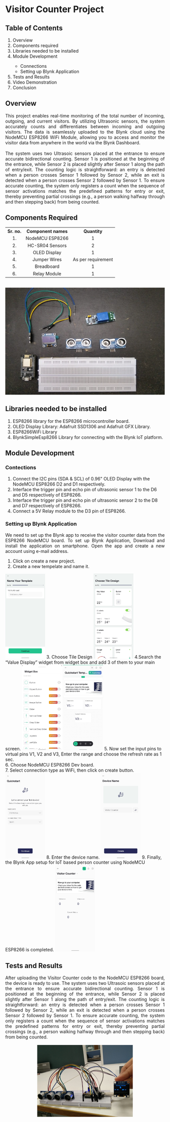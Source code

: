 # Visitor Counter Project

## Table of Contents
<ol>
  <li>Overview</li>
  <li>Components required</li>
  <li>Libraries needed to be installed</li>
  <li>Module Development</li>
  <ul>
    <li>Connections</li>
    <li>Setting up Blynk Application</li>
  </ul>
  <li>Tests and Results</li>
  <li>Video Demonstration</li>
  <li>Conclusion</li>
</ol>

## Overview

<div align="justify">
This project enables real-time monitoring of the total number of incoming, outgoing, and current visitors. By utilizing Ultrasonic sensors, the system accurately counts and differentiates between incoming and outgoing visitors. The data is seamlessly uploaded to the Blynk cloud using the NodeMCU ESP8266 WiFi Module, allowing you to access and monitor the visitor data from anywhere in the world via the Blynk Dashboard.
</div>
<br>
<div align="justify">
The system uses two Ultrasoic sensors placed at the entrance to ensure accurate bidirectional counting. Sensor 1 is positioned at the beginning of the entrance, while Sensor 2 is placed slightly after Sensor 1 along the path of entry/exit. The counting logic is straightforward: an entry is detected when a person crosses Sensor 1 followed by Sensor 2, while an exit is detected when a person crosses Sensor 2 followed by Sensor 1. To ensure accurate counting, the system only registers a count when the sequence of sensor activations matches the predefined patterns for entry or exit, thereby preventing partial crossings (e.g., a person walking halfway through and then stepping back) from being counted.
</div>

## Components Required
<table>
  <tr align="center">
    <th>
      Sr. no.
    </th>
    <th>
      Component names
    </th>
    <th>
      Quantity
    </th>
  </tr>
  <tr align="center">
    <td>
      1.
    </td>
    <td>
      NodeMCU ESP8266
    </td>
    <td>
      1
    </td>
  </tr>
  <tr align="center">
    <td>
      2.
    </td>
    <td>
      HC-SR04 Sensors
    </td>
    <td>
      2
    </td>
  </tr>
  <tr align="center">
    <td>
      3.
    </td>
    <td>
      OLED Display
    </td>
    <td>
      1
    </td>
  </tr>
  <tr align="center">
    <td>
      4.
    </td>
    <td>
      Jumper Wires
    </td>
    <td>
      As per requirement
    </td>
  </tr>
  <tr align="center">
    <td>
      5.
    </td>
    <td>
      Breadboard
    </td>
    <td>
      1
    </td>
  </tr>
  <tr align="center">
    <td>
      6.
    </td>
    <td>
      Relay Module
    </td>
    <td>
      1
    </td>
  </tr>
</table>

<br>
<img src="Components.png">
<br>

## Libraries needed to be installed
1. ESP8266 library for the ESP8266 microcontroller board.
2. OLED Display Library: Adafruit SSD1306 and Adafruit GFX Library.
3. ESP8266WiFi Library
4. BlynkSimpleEsp8266 Library for connecting with the Blynk IoT platform.

## Module Development
### Contections
1. Connect the I2C pins (SDA & SCL) of 0.96" OLED Display  with the NodeMCU ESP8266 D2 and D1 respectively.
2. Interface the trigger pin and echo pin of ultrasonic sensor 1 to the D6 and D5 respectively of ESP8266.
3. Interface the trigger pin and echo pin of ultrasonic sensor 2 to the D8 and D7 respectively of ESP8266.
4. Connect a 5V Relay module to the D3 pin of ESP8266.

### Setting up Blynk Application
<p align="justify">We need to set up the Blynk app to receive the visitor counter data from the ESP8266 NodeMCU board. To set up Blynk Application, Download and install the application on smartphone. Open the app and create a new account using e-mail address.</p>

1. Click on create a new project.
2. Create a new tempelate and name it.
<img src="Blynk_1.jpeg" width="25%" height="25%">
3. Choose Tile Design
<img src="Blynk_2.jpeg" width="25%" height="25%">
4.Search the “Value Display” widget from widget box and add 3 of them to your main screen.
<img src="Blynk_3.jpeg" width="25%" height="25%">
<img src="Blynk_7.jpeg" width="25%" height="25%">
5. Now set the input pins to virtual pins V1, V2 and V3, Enter the range and choose the refresh rate as 1 sec.<br>
6. Choose NodeMCU ESP8266 Dev board.<br>
7. Select connection type as WiFi, then click on create button.
<img src="Blynk_4.jpeg" width="25%" height="25%">
8. Enter the device name.
<img src="Blynk_5.jpeg" width="25%" height="25%">
9. Finally, the Blynk App setup for IoT based person counter using NodeMCU ESP8266 is completed.
<img src="Blynk_6.jpeg" width="25%" height="25%">

## Tests and Results
<div align="justify">
After uploading the Visitor Counter code to the NodeMCU ESP8266 board, the device is ready to use. The system uses two Ultrasoic sensors placed at the entrance to ensure accurate bidirectional counting. Sensor 1 is positioned at the beginning of the entrance, while Sensor 2 is placed slightly after Sensor 1 along the path of entry/exit. The counting logic is straightforward: an entry is detected when a person crosses Sensor 1 followed by Sensor 2, while an exit is detected when a person crosses Sensor 2 followed by Sensor 1. To ensure accurate counting, the system only registers a count when the sequence of sensor activations matches the predefined patterns for entry or exit, thereby preventing partial crossings (e.g., a person walking halfway through and then stepping back) from being counted.
</div>
<br>
<div align="center">
  <img src="Blynk_8.jpeg" width="60%" height="50%" align="center">
</div>

